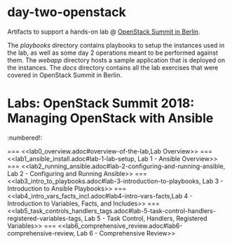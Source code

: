 # day-two-openstack
Artifacts to support a hands-on lab @ [OpenStack Summit in Berlin](https://www.openstack.org/summit/berlin-2018/summit-schedule/events/21923/simplifying-day-two-operations-with-ansible-a-hands-on-lab).

The _playbooks_ directory contains playbooks to setup the instances used in the lab, as well as some day 2 operations meant to be performed against them. The _webapp_ directory hosts a sample application that is deployed on the instances. The _docs_ directory contains all the lab exercises that were covered in OpenStack Summit in Berlin. 

# Labs: OpenStack Summit 2018: Managing OpenStack with Ansible

:numbered!:

=== <<lab0_overview.adoc#overview-of-the-lab,Lab Overview>>
=== <<lab1_ansible_install.adoc#lab-1-lab-setup, Lab 1 - Ansible Overview>>
=== <<lab2_running_ansible.adoc#lab-2-configuring-and-running-ansible, Lab 2 - Configuring and Running Ansible>>
=== <<lab3_intro_to_playbooks.adoc#lab-3-introduction-to-playbooks, Lab 3 - Introduction to Ansible Playbooks>>
=== <<lab4_intro_vars_facts_incl.adoc#lab4-intro-vars-facts,Lab 4 - Introduction to Variables, Facts, and Includes>>
=== <<lab5_task_controls_handlers_tags.adoc#lab-5-task-control-handlers-registered-variables-tags, Lab 5 - Task Control, Handlers, Registered Variables>>
=== <<lab6_comprehensive_review.adoc#lab6-comprehensive-review, Lab 6 - Comprehensive Review>>

